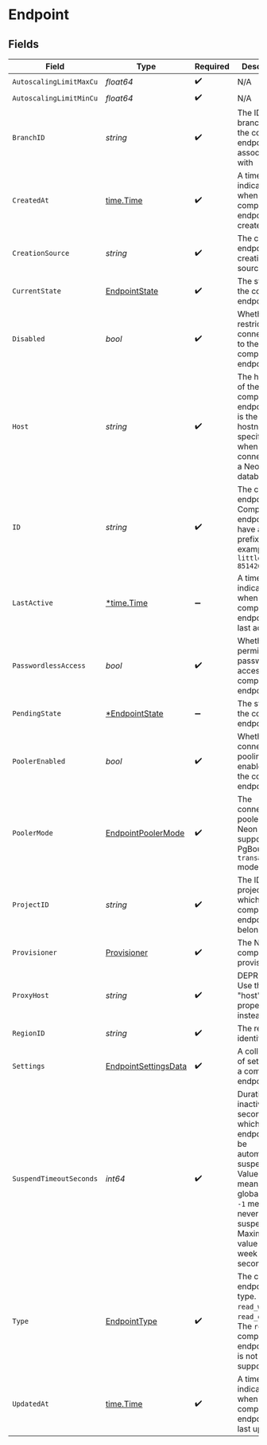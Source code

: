 # Endpoint


## Fields

| Field                                                                                                                                                                                      | Type                                                                                                                                                                                       | Required                                                                                                                                                                                   | Description                                                                                                                                                                                |
| ------------------------------------------------------------------------------------------------------------------------------------------------------------------------------------------ | ------------------------------------------------------------------------------------------------------------------------------------------------------------------------------------------ | ------------------------------------------------------------------------------------------------------------------------------------------------------------------------------------------ | ------------------------------------------------------------------------------------------------------------------------------------------------------------------------------------------ |
| `AutoscalingLimitMaxCu`                                                                                                                                                                    | *float64*                                                                                                                                                                                  | :heavy_check_mark:                                                                                                                                                                         | N/A                                                                                                                                                                                        |
| `AutoscalingLimitMinCu`                                                                                                                                                                    | *float64*                                                                                                                                                                                  | :heavy_check_mark:                                                                                                                                                                         | N/A                                                                                                                                                                                        |
| `BranchID`                                                                                                                                                                                 | *string*                                                                                                                                                                                   | :heavy_check_mark:                                                                                                                                                                         | The ID of the branch that the compute endpoint is associated with<br/>                                                                                                                     |
| `CreatedAt`                                                                                                                                                                                | [time.Time](https://pkg.go.dev/time#Time)                                                                                                                                                  | :heavy_check_mark:                                                                                                                                                                         | A timestamp indicating when the compute endpoint was created<br/>                                                                                                                          |
| `CreationSource`                                                                                                                                                                           | *string*                                                                                                                                                                                   | :heavy_check_mark:                                                                                                                                                                         | The compute endpoint creation source<br/>                                                                                                                                                  |
| `CurrentState`                                                                                                                                                                             | [EndpointState](../../models/shared/endpointstate.md)                                                                                                                                      | :heavy_check_mark:                                                                                                                                                                         | The state of the compute endpoint<br/>                                                                                                                                                     |
| `Disabled`                                                                                                                                                                                 | *bool*                                                                                                                                                                                     | :heavy_check_mark:                                                                                                                                                                         | Whether to restrict connections to the compute endpoint<br/>                                                                                                                               |
| `Host`                                                                                                                                                                                     | *string*                                                                                                                                                                                   | :heavy_check_mark:                                                                                                                                                                         | The hostname of the compute endpoint. This is the hostname specified when connecting to a Neon database.<br/>                                                                              |
| `ID`                                                                                                                                                                                       | *string*                                                                                                                                                                                   | :heavy_check_mark:                                                                                                                                                                         | The compute endpoint ID. Compute endpoint IDs have an `ep-` prefix. For example: `ep-little-smoke-851426`<br/>                                                                             |
| `LastActive`                                                                                                                                                                               | [*time.Time](https://pkg.go.dev/time#Time)                                                                                                                                                 | :heavy_minus_sign:                                                                                                                                                                         | A timestamp indicating when the compute endpoint was last active<br/>                                                                                                                      |
| `PasswordlessAccess`                                                                                                                                                                       | *bool*                                                                                                                                                                                     | :heavy_check_mark:                                                                                                                                                                         | Whether to permit passwordless access to the compute endpoint<br/>                                                                                                                         |
| `PendingState`                                                                                                                                                                             | [*EndpointState](../../models/shared/endpointstate.md)                                                                                                                                     | :heavy_minus_sign:                                                                                                                                                                         | The state of the compute endpoint<br/>                                                                                                                                                     |
| `PoolerEnabled`                                                                                                                                                                            | *bool*                                                                                                                                                                                     | :heavy_check_mark:                                                                                                                                                                         | Whether connection pooling is enabled for the compute endpoint<br/>                                                                                                                        |
| `PoolerMode`                                                                                                                                                                               | [EndpointPoolerMode](../../models/shared/endpointpoolermode.md)                                                                                                                            | :heavy_check_mark:                                                                                                                                                                         | The connection pooler mode. Neon supports PgBouncer in `transaction` mode only.<br/>                                                                                                       |
| `ProjectID`                                                                                                                                                                                | *string*                                                                                                                                                                                   | :heavy_check_mark:                                                                                                                                                                         | The ID of the project to which the compute endpoint belongs<br/>                                                                                                                           |
| `Provisioner`                                                                                                                                                                              | [Provisioner](../../models/shared/provisioner.md)                                                                                                                                          | :heavy_check_mark:                                                                                                                                                                         | The Neon compute provisioner.<br/>                                                                                                                                                         |
| `ProxyHost`                                                                                                                                                                                | *string*                                                                                                                                                                                   | :heavy_check_mark:                                                                                                                                                                         | DEPRECATED. Use the "host" property instead.<br/>                                                                                                                                          |
| `RegionID`                                                                                                                                                                                 | *string*                                                                                                                                                                                   | :heavy_check_mark:                                                                                                                                                                         | The region identifier<br/>                                                                                                                                                                 |
| `Settings`                                                                                                                                                                                 | [EndpointSettingsData](../../models/shared/endpointsettingsdata.md)                                                                                                                        | :heavy_check_mark:                                                                                                                                                                         | A collection of settings for a compute endpoint                                                                                                                                            |
| `SuspendTimeoutSeconds`                                                                                                                                                                    | *int64*                                                                                                                                                                                    | :heavy_check_mark:                                                                                                                                                                         | Duration of inactivity in seconds after which endpoint will be<br/>automatically suspended. Value `0` means use global default,<br/>`-1` means never suspend. Maximum value is 1 week in seconds.<br/> |
| `Type`                                                                                                                                                                                     | [EndpointType](../../models/shared/endpointtype.md)                                                                                                                                        | :heavy_check_mark:                                                                                                                                                                         | The compute endpoint type. Either `read_write` or `read_only`.<br/>The `read_only` compute endpoint type is not yet supported.<br/>                                                        |
| `UpdatedAt`                                                                                                                                                                                | [time.Time](https://pkg.go.dev/time#Time)                                                                                                                                                  | :heavy_check_mark:                                                                                                                                                                         | A timestamp indicating when the compute endpoint was last updated<br/>                                                                                                                     |